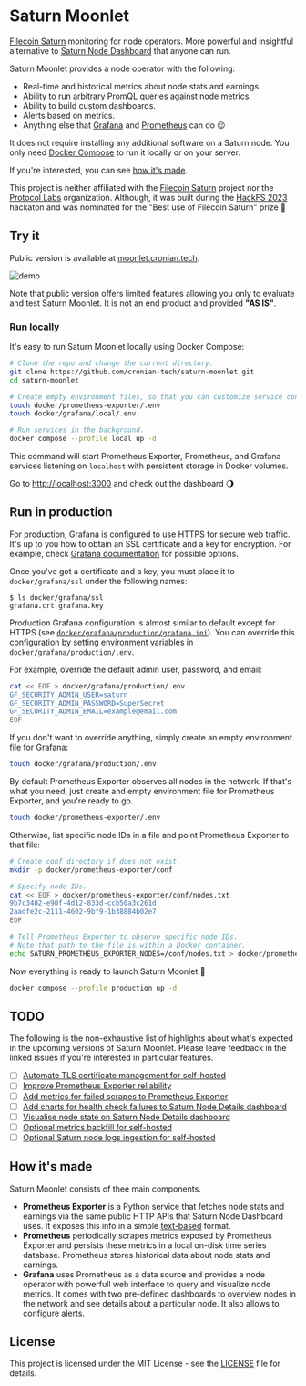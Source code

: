 # Saturn Moonlet

[Filecoin Saturn](https://saturn.tech) monitoring for node operators.
More powerful and insightful alternative to [Saturn Node Dashboard](https://dashboard.saturn.tech/stats) that anyone can run.

Saturn Moonlet provides a node operator with the following:

* Real-time and historical metrics about node stats and earnings.
* Ability to run arbitrary PromQL queries against node metrics.
* Ability to build custom dashboards.
* Alerts based on metrics.
* Anything else that [Grafana](https://grafana.com) and [Prometheus](https://prometheus.io) can do 😉

It does not require installing any additional software on a Saturn node.
You only need [Docker Compose](https://docs.docker.com/compose) to run it locally or on your server.

If you're interested, you can see [how it's made](#how-its-made).

This project is neither affiliated with the [Filecoin Saturn](https://github.com/filecoin-saturn) project nor the [Protocol Labs](https://protocol.ai) organization.
Although, it was built during the [HackFS 2023](https://ethglobal.com/showcase/saturn-moonlet-c4583) hackaton and was nominated for the "Best use of Filecoin Saturn" prize 🥇

## Try it

Public version is available at [moonlet.cronian.tech](https://moonlet.cronian.tech).

![demo](assets/demo.gif)

Note that public version offers limited features allowing you only to evaluate and test Saturn Moonlet. It is not an end product and provided **"AS IS"**.

### Run locally

It's easy to run Saturn Moonlet locally using Docker Compose:

```sh
# Clone the repo and change the current directory.
git clone https://github.com/cronian-tech/saturn-moonlet.git
cd saturn-moonlet

# Create empty environment files, so that you can customize service configuration if needed.
touch docker/prometheus-exporter/.env
touch docker/grafana/local/.env

# Run services in the background.
docker compose --profile local up -d
```

This command will start Prometheus Exporter, Prometheus, and Grafana services listening on `localhost` with persistent storage in Docker volumes.

Go to [http://localhost:3000](http://localhost:3000) and check out the dashboard 🌖

## Run in production

For production, Grafana is configured to use HTTPS for secure web traffic.
It's up to you how to obtain an SSL certificate and a key for encryption.
For example, check [Grafana documentation](https://grafana.com/docs/grafana/latest/setup-grafana/set-up-https/#set-up-grafana-https-for-secure-web-traffic) for possible options.

Once you've got a certificate and a key, you must place it to `docker/grafana/ssl` under the following names:

```console
$ ls docker/grafana/ssl
grafana.crt grafana.key
```

Production Grafana configuration is almost similar to default except for HTTPS (see [`docker/grafana/production/grafana.ini`](docker/grafana/production/grafana.ini)).
You can override this configuration by setting [environment variables](https://grafana.com/docs/grafana/latest/setup-grafana/configure-grafana/#override-configuration-with-environment-variables) in `docker/grafana/production/.env`.

For example, override the default admin user, password, and email:

```sh
cat << EOF > docker/grafana/production/.env
GF_SECURITY_ADMIN_USER=saturn
GF_SECURITY_ADMIN_PASSWORD=SuperSecret
GF_SECURITY_ADMIN_EMAIL=example@email.com
EOF
```

If you don't want to override anything, simply create an empty environment file for Grafana:

```sh
touch docker/grafana/production/.env
```

By default Prometheus Exporter observes all nodes in the network.
If that's what you need, just create and empty environment file for Prometheus Exporter, and you're ready to go.

```sh
touch docker/prometheus-exporter/.env
```

Otherwise, list specific node IDs in a file and point Prometheus Exporter to that file:

```sh
# Create conf directory if does not exist.
mkdir -p docker/prometheus-exporter/conf

# Specify node IDs.
cat << EOF > docker/prometheus-exporter/conf/nodes.txt
9b7c3402-e90f-4d12-833d-ccb50a3c261d
2aadfe2c-2111-4602-9bf9-1b38884b02e7
EOF

# Tell Prometheus Exporter to observe specific node IDs.
# Note that path to the file is within a Docker container.
echo SATURN_PROMETHEUS_EXPORTER_NODES=/conf/nodes.txt > docker/prometheus-exporter/.env
```

Now everything is ready to launch Saturn Moonlet 🚀

```sh
docker compose --profile production up -d
```

## TODO

The following is the non-exhaustive list of highlights about what's expected in the upcoming versions of Saturn Moonlet.
Please leave feedback in the linked issues if you're interested in particular features.

- [ ] [Automate TLS certificate management for self-hosted](https://github.com/cronian-tech/saturn-moonlet/issues/5)
- [ ] [Improve Prometheus Exporter reliability](https://github.com/cronian-tech/saturn-moonlet/issues/6)
- [ ] [Add metrics for failed scrapes to Prometheus Exporter](https://github.com/cronian-tech/saturn-moonlet/issues/7)
- [ ] [Add charts for health check failures to Saturn Node Details dashboard](https://github.com/cronian-tech/saturn-moonlet/issues/10)
- [ ] [Visualise node state on Saturn Node Details dashboard](https://github.com/cronian-tech/saturn-moonlet/issues/11)
- [ ] [Optional metrics backfill for self-hosted](https://github.com/cronian-tech/saturn-moonlet/issues/12)
- [ ] [Optional Saturn node logs ingestion for self-hosted](https://github.com/cronian-tech/saturn-moonlet/issues/13)

## How it's made

Saturn Moonlet consists of thee main components.

* **Prometheus Exporter** is a Python service that fetches node stats and earnings via the same public HTTP APIs that Saturn Node Dashboard uses.
It exposes this info in a simple [text-based](https://prometheus.io/docs/instrumenting/exposition_formats/#text-based-format) format.
* **Prometheus** periodically scrapes metrics exposed by Prometheus Exporter and persists these metrics in a local on-disk time series database.
Prometheus stores historical data about node stats and earnings.
* **Grafana** uses Prometheus as a data source and provides a node operator with powerfull web interface to query and visualize node metrics.
It comes with two pre-defined dashboards to overview nodes in the network and see details about a particular node.
It also allows to configure alerts.

## License

This project is licensed under the MIT License - see the [LICENSE](LICENSE) file for details.
